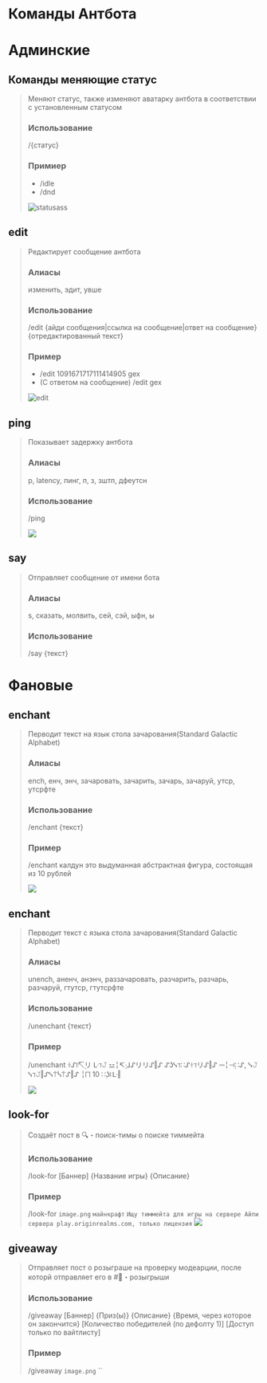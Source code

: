 # Команды Антбота


# Админские

## Команды меняющие статус
> Меняют статус, также изменяют аватарку антбота в соответствии с установленным статусом
> ### Использование
> /{статус}
> ### Примиер
> - /idle
> - /dnd
> 
> ![statusass](statuses.png)

## edit
> Редактирует сообщение антбота
> ### Алиасы
> изменить, эдит, увше
> ### Использование
> /edit {айди сообщения|ссылка на сообщение|ответ на сообщение} {отредактированный текст}
> ### Пример
> - /edit 1091671717111414905 gex
> - (С ответом на сообщение) /edit gex
> 
> ![edit](edit.png)

## ping
> Показывает задержку антбота
> ### Алиасы
> p, latency, пинг, п, з, зштп, дфеутсн
> ### Использование
> /ping
>
> ![](ping.png)

## say
> Отправляет сообщение от имени бота
> ### Алиасы
> s, сказать, молвить, сей, сэй, ыфн, ы
> ### Использование
> /say {текст}


# Фановые

## enchant
> Перводит текст на язык стола зачарования(Standard Galactic Alphabet)
> ### Алиасы
> ench, енч, энч, зачаровать, зачарить, зачарь, зачаруй, утср, утсрфте
> ### Использование
> /enchant {текст}
> ### Пример
> /enchant калдун это выдуманная абстрактная фигура, состоящая из 10 рублей
> 
> ![](ench.png)

## enchant
> Перводит текст с языка стола зачарования(Standard Galactic Alphabet)
> ### Алиасы
> unench, аненч, анэнч, раззачаровать, разчарить, разчарь, разчаруй, гтутср, гтутсрфте
> ### Использование
> /unenchant {текст}
> ### Пример
> /unenchant ꖌ​ᔑ​ꖎ​↸​̣​リ​ ᒷ​ℸ​𝙹​ ⚍​╎​↸​̣​ᒲ​ᔑ​リ​リ​ᔑ​‖ᔑ​ ᔑ​ʖ​ᓭ​ℸ​∷​ᔑ​ꖌ​ℸ​リ​ᔑ​‖ᔑ​ ⎓​╎​⊣​̣​∷​ᔑ​, ᓭ​𝙹​ᓭ​ℸ​𝙹​‖ᔑ​ᓭ⍑ᓵ⍑​ᔑ​‖ᔑ​ ╎​⨅​ 10 ∷​̣​ʖ​ꖎ​ᒷ​‖​
>
> ![](unench.png)

## look-for
> Создаёт пост в 🔍・поиск-тимы о поиске тиммейта
> ### Использование
> /look-for [Баннер] {Название игры} {Описание}
> ###  Пример
> /look-for `image.png`
> `майнкрафт` 
> `Ищу тиммейта для игры на сервере
> Айпи сервера play.originrealms.com, только лицензия`
> ![](lookfor.png)

## giveaway
> Отправляет пост о розыграше на проверку модеарции, после которй отправляет его в #🎉・розыгрыши
> ### Использование
> /giveaway [Баннер] {Приз(ы)} {Описание} {Время, через которое он закончится} [Количество победителей (по дефолту 1)] [Доступ только по вайтлисту]
> ### Пример
> /giveaway `image.png` ``